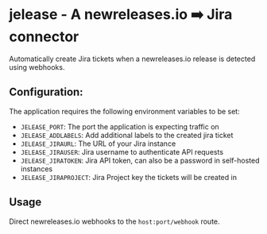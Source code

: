 # jelease - A newreleases.io ➡️ Jira connector

Automatically create Jira tickets when a newreleases.io release is detected using webhooks.

## Configuration:

The application requires the following environment variables to be set:
- `JELEASE_PORT`: The port the application is expecting traffic on
- `JELEASE_ADDLABELS`: Add additional labels to the created jira ticket
- `JELEASE_JIRAURL`: The URL of your Jira instance
- `JELEASE_JIRAUSER`: Jira username to authenticate API requests
- `JELEASE_JIRATOKEN`: Jira API token, can also be a password in self-hosted instances
- `JELEASE_JIRAPROJECT`: Jira Project key the tickets will be created in

## Usage

Direct newreleases.io webhooks to the `host:port/webhook` route.